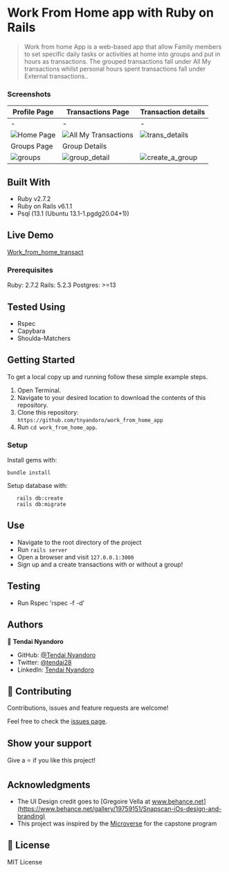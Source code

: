 # Work From Home app with Ruby on Rails

> Work from home App is a web-based app that allow Family members to set specific daily tasks or activities at home into groups and put in hours as transactions. The grouped transactions fall under All My transactions whilst personal hours spent transactions fall under External transactions..

### Screenshots

|Profile Page|Transactions Page|Transaction details|
|-|-|-|
|-|-|-|
|![Home Page](https://user-images.githubusercontent.com/30318155/106055820-93a1ae00-60f6-11eb-9a4a-7e8486e898a7.png)|![All My Transactions](https://user-images.githubusercontent.com/30318155/106055949-bf249880-60f6-11eb-94e2-0440fd876fc9.png)|![trans_details](https://user-images.githubusercontent.com/30318155/106056131-fd21bc80-60f6-11eb-917b-19f817c43bcd.png)
|Groups Page|Group Details|
|![groups](https://user-images.githubusercontent.com/30318155/106056245-23475c80-60f7-11eb-9c2f-7c3d526b5fc4.png)|![group_detail](https://user-images.githubusercontent.com/30318155/106056362-4245ee80-60f7-11eb-912e-afd1999e1736.png)|![create_a_group](https://user-images.githubusercontent.com/30318155/106056549-791c0480-60f7-11eb-9a43-40693f15afb1.png)


## Built With

- Ruby v2.7.2
- Ruby on Rails v6.1.1
- Psql (13.1 (Ubuntu 13.1-1.pgdg20.04+1))

## Live Demo

[Work_from_home_transact](https://work-from-home-app.herokuapp.com/)

### Prerequisites

Ruby: 2.7.2
Rails: 5.2.3
Postgres: >=13

## Tested Using

- Rspec
- Capybara
- Shoulda-Matchers

## Getting Started

To get a local copy up and running follow these simple example steps.
1. Open Terminal.
2. Navigate to your desired location to download the contents of this repository.
3. Clone this repository: ```https://github.com/tnyandoro/work_from_home_app```
4. Run ```cd work_from_home_app```.

### Setup

Install gems with:

```
bundle install
```

Setup database with:

```
   rails db:create
   rails db:migrate
```


## Use

- Navigate to the root directory of the project
- Run `rails server`
- Open a browser and visit `127.0.0.1:3000`
- Sign up and a create transactions with or without a group!

## Testing

- Run Rspec 'rspec -f -d'


## Authors

👤 **Tendai Nyandoro**

- GitHub: [@Tendai Nyandoro](https://github.com/tnyandoro)
- Twitter: [@tendai28](https://twitter.com/tendai28)
- LinkedIn: [Tendai Nyandoro](https://www.linkedin.com/in/tendai-nyandoro/)

## 🤝 Contributing

Contributions, issues and feature requests are welcome!

Feel free to check the [issues page](https://github.com/tnyandoro/work_from_home_app/issues/).

## Show your support

Give a ⭐️ if you like this project!

## Acknowledgments

- The UI Design credit goes to [Gregoire Vella at www.behance.net](https://www.behance.net/gallery/19759151/Snapscan-iOs-design-and-branding)
- This project was inspired by the [Microverse](https:www.microverse.org) for the capstone program


## 📝 License

MIT License
